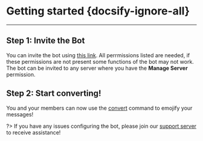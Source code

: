 # Getting started {docsify-ignore-all}
---

## **Step 1: Invite the Bot**
You can invite the bot using [this link](https://discord.com/api/oauth2/authorize?client_id=673994042450903089&scope=bot+applications.commands&permissions=347200). All perrmissions listed are needed, if these permissions are not present some functions of the bot may not work. The bot can be invited to any server where you have the **Manage Server** permission.

## **Step 2: Start converting!**
You and your members can now use the [convert](all/convert.md) command to emojify your messages! 

?> If you have any issues configuring the bot, please join our [support server](https://discord.gg/MTwj6wG) to receive assistance!
